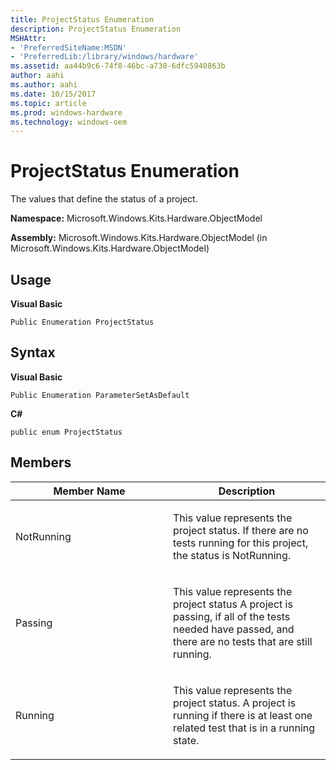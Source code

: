 ```yaml
---
title: ProjectStatus Enumeration
description: ProjectStatus Enumeration
MSHAttr:
- 'PreferredSiteName:MSDN'
- 'PreferredLib:/library/windows/hardware'
ms.assetid: aa44b9c6-74f8-46bc-a730-6dfc5940863b
author: aahi
ms.author: aahi
ms.date: 10/15/2017
ms.topic: article
ms.prod: windows-hardware
ms.technology: windows-oem
---
```


# ProjectStatus Enumeration


The values that define the status of a project.

**Namespace:** Microsoft.Windows.Kits.Hardware.ObjectModel

**Assembly:** Microsoft.Windows.Kits.Hardware.ObjectModel (in Microsoft.Windows.Kits.Hardware.ObjectModel)

## <span id="Usage"></span><span id="usage"></span><span id="USAGE"></span>Usage


**Visual Basic**

`Public Enumeration ProjectStatus`

## <span id="Syntax"></span><span id="syntax"></span><span id="SYNTAX"></span>Syntax


**Visual Basic**

`Public Enumeration ParameterSetAsDefault`

**C#**

`public enum ProjectStatus`

## <span id="Members"></span><span id="members"></span><span id="MEMBERS"></span>Members


<table>
<colgroup>
<col width="50%" />
<col width="50%" />
</colgroup>
<thead>
<tr class="header">
<th>Member Name</th>
<th>Description</th>
</tr>
</thead>
<tbody>
<tr class="odd">
<td><p>NotRunning</p></td>
<td><p>This value represents the project status. If there are no tests running for this project, the status is NotRunning.</p></td>
</tr>
<tr class="even">
<td><p>Passing</p></td>
<td><p>This value represents the project status A project is passing, if all of the tests needed have passed, and there are no tests that are still running.</p></td>
</tr>
<tr class="odd">
<td><p>Running</p></td>
<td><p>This value represents the project status. A project is running if there is at least one related test that is in a running state.</p></td>
</tr>
</tbody>
</table>

 

 

 







